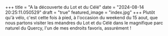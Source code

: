 +++
title = "A la découverte du Lot et du Célé"
date = "2024-08-14 20:25:11.050529"
draft = "true"
featured_image = "index.jpg"
+++
Plutôt qu'à vélo, c'est cette fois à pied, à l'occasion du weekend du 15 aout, que nous partons visiter les méandres du Lot et du Célé dans le magnifique parc naturel du Quercy, l'un de mes endroits favoris, assurément !
